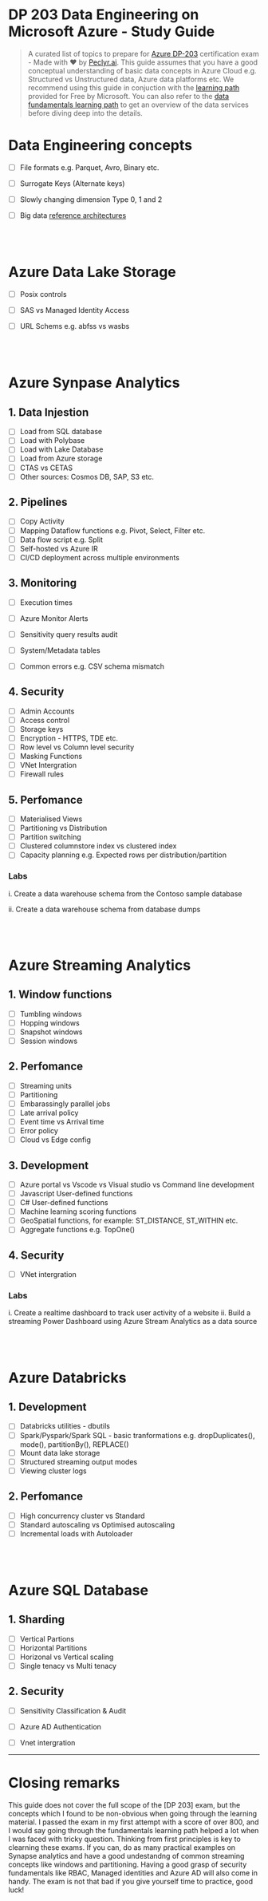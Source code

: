 # DP 203 Data Engineering on Microsoft Azure - Study Guide
> A curated list of topics to prepare for [Azure DP-203](https://learn.microsoft.com/en-us/certifications/exams/dp-203/) certification exam - Made with :heart: by [Peclyr.ai](). This guide assumes that you have a good conceptual understanding of basic data concepts in Azure Cloud e.g. Structured vs Unstructured data, Azure data platforms etc. We recommend using this guide in conjuction with the [learning path](https://learn.microsoft.com/en-us/certifications/azure-data-engineer/) provided for Free by Microsoft. You can also refer to the [data fundamentals learning path](https://learn.microsoft.com/en-us/credentials/certifications/azure-data-fundamentals/) to get an overview of the data services before diving deep into the details.


# Data Engineering concepts

- [ ] File formats e.g. Parquet, Avro, Binary etc.
- [ ] Surrogate Keys (Alternate keys)
- [ ] Slowly changing dimension Type 0, 1 and 2
- [ ] Big data [reference architectures](https://learn.microsoft.com/en-us/azure/architecture/data-guide/big-data/)


<br/>
<br/>


# Azure Data Lake Storage

- [ ] Posix controls
- [ ] SAS vs Managed Identity Access
- [ ] URL Schems e.g. abfss vs wasbs


<br/>
<br/>

# Azure Synpase Analytics

## 1. Data Injestion

- [ ] Load from SQL database
- [ ] Load with Polybase
- [ ] Load with Lake Database
- [ ] Load from Azure storage
- [ ] CTAS vs CETAS
- [ ] Other sources: Cosmos DB, SAP, S3 etc.

## 2. Pipelines

- [ ]  Copy Activity
- [ ]  Mapping Dataflow functions e.g. Pivot, Select, Filter etc.
- [ ]  Data flow script e.g. Split
- [ ]  Self-hosted vs Azure IR
- [ ]  CI/CD deployment across multiple environments

## 3. Monitoring

- [ ] Execution times
- [ ] Azure Monitor Alerts
- [ ] Sensitivity query results audit
- [ ] System/Metadata tables
- [ ] Common errors e.g. CSV schema mismatch


## 4. Security

- [ ] Admin Accounts
- [ ]  Access control
- [ ] Storage keys
- [ ] Encryption - HTTPS, TDE etc.
- [ ] Row level vs Column level security
- [ ] Masking Functions
- [ ] VNet Intergration
- [ ] Firewall rules

## 5. Perfomance

- [ ] Materialised Views
- [ ] Partitioning vs Distribution
- [ ] Partition switching
- [ ] Clustered columnstore index vs clustered index
- [ ] Capacity planning e.g. Expected rows per distribution/partition

### Labs

i. Create a data warehouse schema from the Contoso sample database

ii. Create a data warehouse schema from database dumps


<br/>
<br/>


# Azure Streaming Analytics

## 1. Window functions

- [ ] Tumbling windows
- [ ] Hopping windows
- [ ] Snapshot windows
- [ ] Session windows

## 2. Perfomance

- [ ] Streaming units
- [ ] Partitioning
- [ ] Embarassingly parallel jobs
- [ ] Late arrival policy
- [ ] Event time vs Arrival time
- [ ] Error policy
- [ ] Cloud vs Edge config

## 3. Development

- [ ] Azure portal vs Vscode vs Visual studio vs Command line development
- [ ] Javascript User-defined functions
- [ ] C# User-defined functions
- [ ] Machine learning scoring functions
- [ ] GeoSpatial functions, for example: ST_DISTANCE, ST_WITHIN etc.
- [ ] Aggregate functions e.g. TopOne()

## 4. Security

- [ ] VNet intergration

### Labs

i. Create a realtime dashboard to track user activity of a website
ii. Build a streaming Power Dashboard using Azure Stream Analytics as a data source

<br/>
<br/>

# Azure Databricks

## 1. Development

- [ ] Databricks utilities - dbutils
- [ ] Spark/Pyspark/Spark SQL - basic tranformations e.g. dropDuplicates(), mode(), partitionBy(), REPLACE()
- [ ] Mount data lake storage
- [ ] Structured streaming output modes
- [ ] Viewing cluster logs

## 2. Perfomance

- [ ] High concurrency cluster vs Standard
- [ ] Standard autoscaling vs Optimised autoscaling
- [ ] Incremental loads with Autoloader

<br/>
<br/>

# Azure SQL Database

## 1. Sharding

- [ ] Vertical Partions
- [ ] Horizontal Partitions
- [ ] Horizonal vs Vertical scaling
- [ ] Single tenacy vs Multi tenacy

## 2. Security

- [ ] Sensitivity Classification & Audit
- [ ] Azure AD Authentication
- [ ] Vnet intergration


<hr/>


# Closing remarks

This guide does not cover the full scope of the [DP 203] exam, but the concepts which I found to be non-obvious when going through the learning material. I passed the exam in my first attempt with a score of over 800, and I would say going through the fundamentals learning path helped a lot when I was faced with tricky question. Thinking from first principles is key to clearning these exams. If you can, do as many practical examples on Synapse analytics and have a good undestandng of common streaming concepts like windows and partitioning. Having a good grasp of security fundamentals like RBAC, Managed identities and Azure AD will also come in handy. The exam is not that bad if you give yourself time to practice, good luck!
